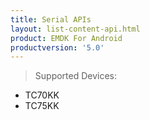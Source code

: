 ```yaml
---
title: Serial APIs
layout: list-content-api.html
product: EMDK For Android
productversion: '5.0'
---
```


>Supported Devices:
* TC70KK
* TC75KK














